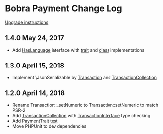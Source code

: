 Bobra Payment Change Log
==========================
[Upgrade instructions](./UPGRADE.md)

1.4.0 May 24, 2017
------------------
- Add [HasLanguage](./src/HasLanguage.php) interface with 
[trait](./src/LanguageTrait.php) and [class](./src/LanguageTransaction.php) implementations

1.3.0 April 15, 2018
--------------------
- Implement \JsonSerializable by [Transaction](./src/Transaction.php)
and [TransactionCollection](./src/TransactionCollection.php)

1.2.0 April 14, 2018
--------------------

- Rename Transaction::_setNumeric to Transaction::setNumeric to match PSR-2
- Add [TransactionCollection](./src/TransactionCollection.php) with
[TransactionInterface](./src/TransactionInterface.php) type checking
- Add PaymentTrait [test](./tests/PaymentTraitTest.php)
- Move PHPUnit to dev dependencies
